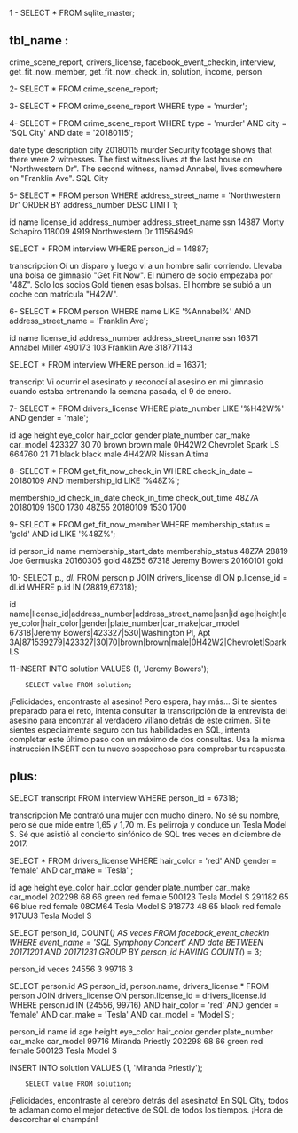 
1 - SELECT * FROM sqlite_master;

## tbl_name : 
crime_scene_report, 
drivers_license,
facebook_event_checkin,
interview,
get_fit_now_member,
get_fit_now_check_in,
solution,
income,
person 


2- SELECT * FROM crime_scene_report;

3- SELECT *
   FROM crime_scene_report
   WHERE type = 'murder';

4- SELECT *
FROM crime_scene_report
WHERE type = 'murder'
AND city = 'SQL City'
AND date = '20180115';

date	    type	description	                                                                    city
20180115	murder	Security footage shows that there were 2 witnesses. 
                    The first witness lives at the last house on "Northwestern Dr". 
                    The second witness, named Annabel, lives somewhere on "Franklin Ave".	        SQL City

5- SELECT *
FROM person
WHERE address_street_name = 'Northwestern Dr'
ORDER BY address_number DESC
LIMIT 1; 

id	    name	        license_id	    address_number	    address_street_name	    ssn
14887	Morty Schapiro	118009	        4919	            Northwestern Dr	        111564949

SELECT *
FROM interview
WHERE person_id = 14887;

transcripción
Oí un disparo y luego vi a un hombre salir corriendo. Llevaba una bolsa de gimnasio "Get Fit Now". El número de socio empezaba por "48Z". Solo los socios Gold tienen esas bolsas. El hombre se subió a un coche con matrícula "H42W".

6- SELECT *
FROM person
WHERE name LIKE '%Annabel%'
AND address_street_name = 'Franklin Ave';    

id	    name	        license_id	    address_number	    address_street_name	    ssn
16371	Annabel Miller	490173	        103	                Franklin Ave	        318771143

SELECT *
FROM interview
WHERE person_id = 16371;

transcript
Vi ocurrir el asesinato y reconocí al asesino en mi gimnasio cuando estaba entrenando la semana pasada, el 9 de enero.

7- SELECT *
FROM drivers_license
WHERE plate_number LIKE '%H42W%'
AND gender = 'male';

id	    age	height	eye_color	hair_color	gender	plate_number	car_make	car_model
423327	30	70	    brown	    brown	    male	0H42W2	        Chevrolet	Spark LS
664760	21	71	    black	    black	    male	4H42WR	        Nissan	    Altima

8- SELECT *
FROM get_fit_now_check_in
WHERE check_in_date = 20180109
AND membership_id LIKE '%48Z%';

membership_id	check_in_date	check_in_time	check_out_time
48Z7A	        20180109	      1600	        1730
48Z55	        20180109	      1530	        1700

9- SELECT *
FROM get_fit_now_member
WHERE membership_status = 'gold'
AND id LIKE '%48Z%';

id	    person_id	name	        membership_start_date	membership_status
48Z7A	28819	    Joe Germuska	20160305	            gold
48Z55	67318	    Jeremy Bowers	20160101	            gold

10- SELECT p.*, dl.*
FROM person p
JOIN drivers_license dl
  ON p.license_id = dl.id
WHERE p.id IN (28819,67318);

id	name|license_id|address_number|address_street_name|ssn|id|age|height|eye_color|hair_color|gender|plate_number|car_make|car_model
67318|Jeremy Bowers|423327|530|Washington Pl, Apt 3A|871539279|423327|30|70|brown|brown|male|0H42W2|Chevrolet|Spark LS

11-INSERT INTO solution VALUES (1, 'Jeremy Bowers');
        
        SELECT value FROM solution;

¡Felicidades, encontraste al asesino! Pero espera, hay más... Si te sientes preparado para el reto, intenta consultar la transcripción de la entrevista del asesino para encontrar al verdadero villano detrás de este crimen. Si te sientes especialmente seguro con tus habilidades en SQL, intenta completar este último paso con un máximo de dos consultas. Usa la misma instrucción INSERT con tu nuevo sospechoso para comprobar tu respuesta.


## plus:

SELECT transcript
FROM interview
WHERE person_id = 67318;

transcripción
Me contrató una mujer con mucho dinero. No sé su nombre, pero sé que mide entre 1,65 y 1,70 m. Es pelirroja y conduce un Tesla Model S. Sé que asistió al concierto sinfónico de SQL tres veces en diciembre de 2017.


SELECT *
  FROM drivers_license
  WHERE hair_color = 'red'
  AND gender = 'female' AND car_make = 'Tesla' ;

  id	age	height	eye_color	hair_color	gender	plate_number	car_make	car_model
202298	68	66	    green	    red	        female	500123	        Tesla	    Model S
291182	65	66	    blue	    red	        female	08CM64	        Tesla	    Model S
918773	48	65	    black	    red	        female	917UU3	        Tesla	    Model S

SELECT person_id, COUNT(*) AS veces
FROM facebook_event_checkin
WHERE event_name = 'SQL Symphony Concert'
  AND date BETWEEN 20171201 AND 20171231
GROUP BY person_id
HAVING COUNT(*) = 3;

person_id	veces
24556	    3
99716	    3

SELECT person.id AS person_id,
       person.name,
       drivers_license.*
FROM person
JOIN drivers_license ON person.license_id = drivers_license.id
WHERE person.id IN (24556, 99716)
  AND hair_color = 'red'
  AND gender = 'female'
  AND car_make = 'Tesla'
  AND car_model = 'Model S';

person_id	name	            id	    age	height	eye_color	hair_color	gender	plate_number	car_make	car_model
99716	    Miranda Priestly	202298	68	66	    green	    red	        female	500123	        Tesla	    Model S

INSERT INTO solution VALUES (1, 'Miranda Priestly');
        
        SELECT value FROM solution;

¡Felicidades, encontraste al cerebro detrás del asesinato! En SQL City, todos te aclaman como el mejor detective de SQL de todos los tiempos. ¡Hora de descorchar el champán!